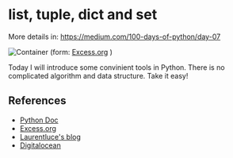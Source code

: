 # list, tuple, dict and set

More details in:
https://medium.com/100-days-of-python/day-07

![Container](http://excess.org/media/image/2012/11/literal2.png)
(form: [Excess.org](http://excess.org/article/2012/11/python-container-literals/) )

Today I will introduce some convinient tools in Python. There is no complicated algorithm and data structure. Take it easy!


## References

- [Python Doc](https://docs.python.org/3/library/collections.html)
- [Excess.org](http://excess.org/article/2012/11/python-container-literals/)
- [Laurentluce's blog](http://www.laurentluce.com/posts/python-dictionary-implementation/)
- [Digitalocean](https://www.digitalocean.com/community/tutorials/understanding-dictionaries-in-python-3)

